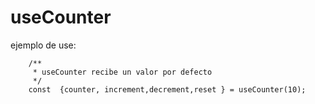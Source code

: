 # useCounter

ejemplo de use:

````Js
    /**
     * useCounter recibe un valor por defecto 
     */
    const  {counter, increment,decrement,reset } = useCounter(10);
````